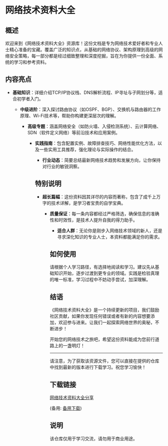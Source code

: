 # 网络技术资料大全

## 概述

欢迎来到《网络技术资料大全》资源库！这份文档是专为网络技术爱好者和专业人士精心准备的宝藏。覆盖广泛的知识点，从基础的网络协议、架构原理到高级的网络安全策略，每一部分都是经过细致整理和深度挖掘，旨在为你提供一份全面、系统的学习和参考资料。

## 内容亮点

- **基础知识**：详细介绍TCP/IP协议栈、DNS解析流程、IP寻址与子网划分等，适合初学者入门。

  - **中级进阶**：深入探讨路由协议（如OSPF、BGP）、交换机与路由器的工作原理、Wi-Fi技术等，帮助你构建更深层次的理解。

    - **高级专题**：涵盖网络安全（如防火墙、入侵检测系统）、云计算网络、SDN（软件定义网络）等前沿技术和应用案例。

      - **实践指南**：包含配置实例、故障排查技巧、网络性能优化方法，以及一些实用工具推荐，强化理论与实际操作的结合。

        - **行业动态**：简要总结最新网络技术趋势和发展方向，让你保持对行业的敏锐洞察。

        ## 特别说明

        - **超长篇幅**：这份资料因其详尽的内容而著称，包含了成千上万字的技术详解，是学习者宝贵的自学宝典。

          - **质量保证**：每一条内容都经过严格筛选，确保信息的准确性和时效性，是技术人提升自我的得力助手。

            - **适合人群**：无论你是刚步入网络技术领域的新人，还是寻求深化知识的专业人士，本资料都能满足你的需求。

            ## 如何使用

            请根据个人学习路径，有选择地阅读和学习。建议先从基础知识开始，逐步过渡到更专业的领域。实践是检验真理的唯一标准，学习过程中不妨动手尝试，加深理解。

            ## 结语

            《网络技术资料大全》是一个持续更新的项目，我们鼓励社区贡献，如果你发现任何错误或者有新的内容想要添加，欢迎参与进来。让我们一起探索网络世界的奥秘，不断进步！

            开始您的网络技术之旅吧，希望这份资料能成为您前行道路上的一盏明灯！

            ---

            请注意，为了获取该资源文件，您可以直接在提供的仓库中找到最新的版本进行下载学习。祝您学习愉快！

            ## 下载链接
            [网络技术资料大全分享](https://pan.quark.cn/s/6f517359af50) 

            (备用: [备用下载](https://pan.baidu.com/s/1z1-fsPSbkH2Rox1OTx0Q2w?pwd=1234))

            ## 说明

            该仓库仅用于学习交流，请勿用于商业用途。
